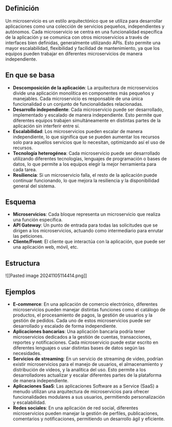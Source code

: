 ## Definición
Un microservicio es un estilo arquitectónico que se utiliza para desarrollar aplicaciones como una colección de servicios pequeños, independientes y autónomos. Cada microservicio se centra en una funcionalidad específica de la aplicación y se comunica con otros microservicios a través de interfaces bien definidas, generalmente utilizando APIs. Esto permite una mayor escalabilidad, flexibilidad y facilidad de mantenimiento, ya que los equipos pueden trabajar en diferentes microservicios de manera independiente.

## En que se basa
- **Descomposición de la aplicación**: La arquitectura de microservicios divide una aplicación monolítica en componentes más pequeños y manejables. Cada microservicio es responsable de una única funcionalidad o un conjunto de funcionalidades relacionadas.
- **Desarrollo independiente**: Cada microservicio puede ser desarrollado, implementado y escalado de manera independiente. Esto permite que diferentes equipos trabajen simultáneamente en distintas partes de la aplicación sin interferir entre sí.
- **Escalabilidad**: Los microservicios pueden escalar de manera independiente, lo que significa que se pueden aumentar los recursos solo para aquellos servicios que lo necesitan, optimizando así el uso de recursos.
- **Tecnología heterogénea**: Cada microservicio puede ser desarrollado utilizando diferentes tecnologías, lenguajes de programación o bases de datos, lo que permite a los equipos elegir la mejor herramienta para cada tarea.
- **Resiliencia**: Si un microservicio falla, el resto de la aplicación puede continuar funcionando, lo que mejora la resiliencia y la disponibilidad general del sistema.

## Esquema
- **Microservicios**: Cada bloque representa un microservicio que realiza una función específica.
- **API Gateway**: Un punto de entrada para todas las solicitudes que se dirigen a los microservicios, actuando como intermediario para enrutar las peticiones.
- **Cliente/Front**: El cliente que interactúa con la aplicación, que puede ser una aplicación web, móvil, etc.

## Estructura
![[Pasted image 20241105114414.png]]

## Ejemplos
- **E-commerce**: En una aplicación de comercio electrónico, diferentes microservicios pueden manejar distintas funciones como el catálogo de productos, el procesamiento de pagos, la gestión de usuarios y la gestión de pedidos. Cada uno de estos microservicios puede ser desarrollado y escalado de forma independiente.
- **Aplicaciones bancarias**: Una aplicación bancaria podría tener microservicios dedicados a la gestión de cuentas, transacciones, reportes y notificaciones. Cada microservicio puede estar escrito en diferentes lenguajes o usar distintas bases de datos según las necesidades.
- **Servicios de streaming**: En un servicio de streaming de video, podrían existir microservicios para el manejo de usuarios, el almacenamiento y distribución de videos, y la analítica del uso. Esto permite a los desarrolladores actualizar y escalar diferentes partes de la plataforma de manera independiente.
- **Aplicaciones SaaS**: Las aplicaciones Software as a Service (SaaS) a menudo utilizan una arquitectura de microservicios para ofrecer funcionalidades modulares a sus usuarios, permitiendo personalización y escalabilidad.
- **Redes sociales**: En una aplicación de red social, diferentes microservicios pueden manejar la gestión de perfiles, publicaciones, comentarios y notificaciones, permitiendo un desarrollo ágil y eficiente.